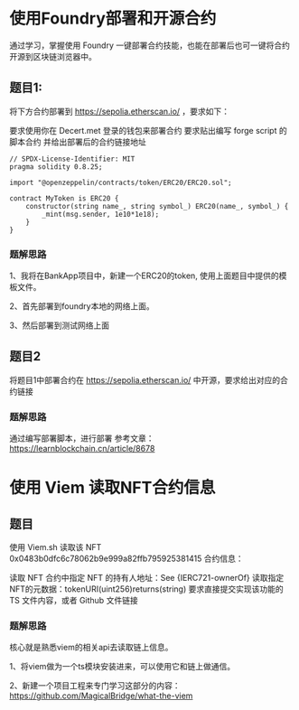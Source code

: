 # 使用Foundry部署和开源合约

通过学习，掌握使用 Foundry 一键部署合约技能，也能在部署后也可一键将合约开源到区块链浏览器中。

## 题目1:
将下方合约部署到 https://sepolia.etherscan.io/ ，要求如下：

要求使用你在 Decert.met 登录的钱包来部署合约
要求贴出编写 forge script 的脚本合约
并给出部署后的合约链接地址

```solidity
// SPDX-License-Identifier: MIT
pragma solidity 0.8.25;

import "@openzeppelin/contracts/token/ERC20/ERC20.sol";

contract MyToken is ERC20 { 
    constructor(string name_, string symbol_) ERC20(name_, symbol_) {
        _mint(msg.sender, 1e10*1e18);
    } 
}
```

### 题解思路
1、我将在BankApp项目中，新建一个ERC20的token, 使用上面题目中提供的模板文件。

2、首先部署到foundry本地的网络上面。

3、然后部署到测试网络上面


## 题目2
将题目1中部署合约在 https://sepolia.etherscan.io/ 中开源，要求给出对应的合约链接


### 题解思路

通过编写部署脚本，进行部署
参考文章：https://learnblockchain.cn/article/8678


# 使用 Viem 读取NFT合约信息

## 题目
使用 Viem.sh 读取该 NFT 0x0483b0dfc6c78062b9e999a82ffb795925381415 合约信息：

读取 NFT 合约中指定 NFT 的持有人地址：See {IERC721-ownerOf}
读取指定NFT的元数据：tokenURI(uint256)returns(string)
要求直接提交实现该功能的 TS 文件内容，或者 Github 文件链接

### 题解思路
核心就是熟悉viem的相关api去读取链上信息。

1、将viem做为一个ts模块安装进来，可以使用它和链上做通信。

2、新建一个项目工程来专门学习这部分的内容：https://github.com/MagicalBridge/what-the-viem






